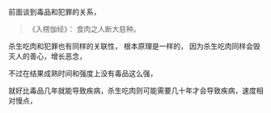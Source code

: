 前面谈到毒品和犯罪的关系，

> 《入楞伽经》：
> 食肉之人断大慈种。

杀生吃肉和犯罪也有同样的关联性，
根本原理是一样的，
因为杀生吃肉同样会毁灭人的善心，增长恶念，

不过在结果成熟时间和强度上没有毒品这么强，

就好比毒品几年就能导致疾病，杀生吃肉则可能需要几十年才会导致疾病，速度相对慢点，